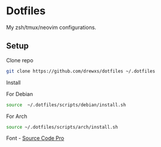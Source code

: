 # Dotfiles

My zsh/tmux/neovim configurations.

## Setup

Clone repo

```sh
git clone https://github.com/drewxs/dotfiles ~/.dotfiles
```

Install

For Debian

```sh
source  ~/.dotfiles/scripts/debian/install.sh
```

For Arch

```sh
source ~/.dotfiles/scripts/arch/install.sh
```

Font - [Source Code Pro](https://github.com/ryanoasis/nerd-fonts/tree/master/patched-fonts/SourceCodePro)
